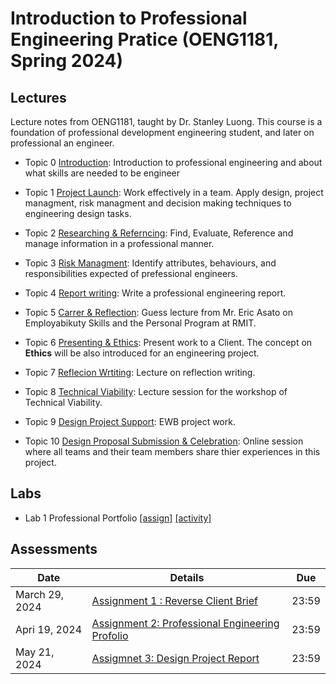 # Introduction to Professional Engineering Pratice (OENG1181, Spring 2024)

## Lectures

Lecture notes from OENG1181, taught by Dr. Stanley Luong. This course is a foundation of professional development engineering student, and later on professional an engineer.

* Topic 0 [Introduction](introduction.md): Introduction to professional engineering and about what skills are needed to be engineer

* Topic 1 [Project Launch](project.md): Work effectively in a team. Apply design, project managment, risk managment and decision making techniques to engineering design tasks.

* Topic 2 [Researching & Referncing](researching.md): Find, Evaluate, Reference and manage information in a professional manner.

* Topic 3 [Risk Managment](risk.md): Identify attributes, behaviours, and responsibilities expected of prefessional engineers.

* Topic 4 [Report writing](report.md): Write a professional engineering report.

* Topic 5 [Carrer & Reflection](carrer.md): Guess lecture from Mr. Eric Asato on Employabikuty Skills and the Personal Program at RMIT.

* Topic 6 [Presenting & Ethics](presenting.md): Present work to a Client. The concept on **Ethics** will be also introduced for an engineering project.

* Topic 7 [Reflecion Wrtiting](reflecion.md): Lecture on reflection writing.

* Topic 8 [Technical Viability](technical.md): Lecture session for the workshop of Technical Viability.

* Topic 9 [Design Project Support](design.md): EWB project work.

* Topic 10 [Design Proposal Submission & Celebration](submission.md): Online session where all teams and their team members share thier experiences in this project.

## Labs

* Lab 1 Professional Portfolio [[assign]](https://mega.nz/file/GXhygKYS#s_f_yuPszi1t5CX1UXsQvWkeAEE8AKSPiVPQEOF5qnE) [[activity]](https://mega.nz/file/iXJDAIhA#KDsHEHFl0DcC232MpsfY40km3dNEMpsVfbFhIMSnZfg)

## Assessments

|  Date|    Details       |  Due   	|
| ------------- |-------------  | ------- |
|    March 29, 2024    |    [Assignment 1 : Reverse Client Brief](https://rmit.instructure.com/courses/135772/assignments/925225)          | 23:59       |
|    Apri 19, 2024    |    [Assignment 2: Professional Engineering Profolio](https://rmit.instructure.com/courses/135772/assignments/925221)          |  23:59      |
|    May 21, 2024    |    [Assigmnet 3: Design Project Report](https://rmit.instructure.com/courses/135772/assignments/925223)          | 23:59       |

